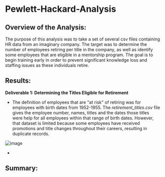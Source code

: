 # Pewlett-Hackard-Analysis
## Overview of the Analysis: 

The purpose of this analysis was to take a set of several csv files containing HR data from an imaginary company. The target was to determine the number of employees retiring per title in the company, as well as identify some employees that are eligible in a mentorship program. The goal is to begin training early in order to prevent significant knowledge loss and staffing issues as these individuals retire. 

## Results:

**Deliverable 1: Determining the Titles Eligible for Retirement**

* The definition of employees that are "at risk" of retiring was for employees with birth dates from 1952-1955. The _retirement_titles.csv_ file gives the employee number, names, titles and the dates those titles were help for all employees within that range of birth dates. However, that dataset is limited because some employees have received promotions and title changes throughout their careers, resulting in duplicate records. 

![image](https://user-images.githubusercontent.com/105991478/182036595-1fea4ba4-05cd-4ab4-b3b6-3a3aac535832.png)

* 
## Summary: 
